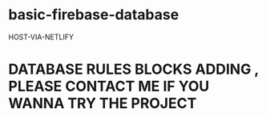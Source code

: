 # basic-firebase-database
HOST-VIA-NETLIFY

# DATABASE RULES BLOCKS ADDING , PLEASE CONTACT ME IF YOU WANNA TRY THE PROJECT
